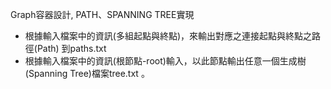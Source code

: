 Graph容器設計, PATH、SPANNING TREE實現

- 根據輸入檔案中的資訊(多組起點與終點)，來輸出對應之連接起點與終點之路徑(Path) 到paths.txt 
- 根據輸入檔案中的資訊(根節點-root)輸入，以此節點輸出任意一個生成樹(Spanning Tree)檔案tree.txt 。